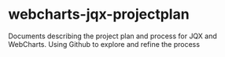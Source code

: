 # webcharts-jqx-projectplan
Documents describing the project plan and process for JQX and WebCharts. Using Github to explore and refine the process
